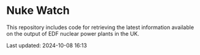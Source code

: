 # Nuke Watch

This repository includes code for retrieving the latest information available on the output of EDF nuclear power plants in the UK.

Last updated: 2024-10-08 16:13